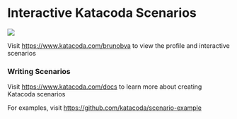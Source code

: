 # Interactive Katacoda Scenarios

[![](http://shields.katacoda.com/katacoda/brunobva/count.svg)](https://www.katacoda.com/brunobva "Get your profile on Katacoda.com")

Visit https://www.katacoda.com/brunobva to view the profile and interactive scenarios

### Writing Scenarios
Visit https://www.katacoda.com/docs to learn more about creating Katacoda scenarios

For examples, visit https://github.com/katacoda/scenario-example

